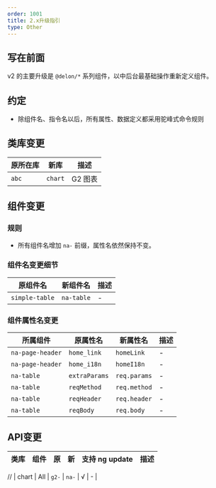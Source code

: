 ```yaml
---
order: 1001
title: 2.x升级指引
type: Other
---
```


## 写在前面

v2 的主要升级是 `@delon/*` 系列组件，以中后台最基础操作重新定义组件。

## 约定

- 除组件名、指令名以后，所有属性、数据定义都采用驼峰式命令规则

## 类库变更

| 原所在库 | 新库 | 描述 |
| ------ | ---- | --- |
| `abc` | `chart` | G2 图表 |

## 组件变更

### 规则

- 所有组件名增加 `na-` 前缀，属性名依然保持不变。

### 组件名变更细节

| 原组件名 | 新组件名 | 描述 |
| ------ | ------ | ---- |
| `simple-table` | `na-table` | - |

### 组件属性名变更

| 所属组件 | 原属性名 | 新属性名 | 描述 |
| ------ | ------ | ---- | --- |
| `na-page-header` | `home_link` | `homeLink` | - |
| `na-page-header` | `home_i18n` | `homeI18n` | - |
| `na-table` | `extraParams` | `req.params` | - |
| `na-table` | `reqMethod` | `req.method` | - |
| `na-table` | `reqHeader` | `req.header` | - |
| `na-table` | `reqBody` | `req.body` | - |

## API变更

| 类库 | 组件 | 原 | 新 | 支持 ng update | 描述 |
| --- | ---- | -- | -- | -- | -- |


// | chart | All | `g2-` | `na-` | √ | - |
